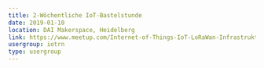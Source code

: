 ```yaml
---
title: 2-Wöchentliche IoT-Bastelstunde
date: 2019-01-10
location: DAI Makerspace, Heidelberg
link: https://www.meetup.com/Internet-of-Things-IoT-LoRaWan-Infrastruktur-4-RheinNeckar/events/htcqhqyzcbnb/
usergroup: iotrn
type: usergroup
---
```

